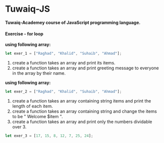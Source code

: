 # Tuwaiq-JS
**Tuwaiq-Academey course of JavaScript programming language.**

#### Exercise - for loop

**using following array:**
```javascript
let exer_1 = ["Raghad", "Khalid", "Suhaib", "Ahmad"];
```
1. create a function takes an array and print its items.
1. create a function takes an array and print greeting message to everyone in the array by their name.

**using following array:**
```javascript
let exer_2 = ["Raghad", "Khalid", "Suhaib", "Ahmad"];
```

1. create a function takes an array containing string items and print the length of each item.
1. create a function takes an array containing string and change the items to be " Welcome $item ".
1. create a function takes an array and print only the numbers dividable over 3. 
```javascript
let exer_3 = [17, 15, 8, 12, 7, 25, 24];
```
